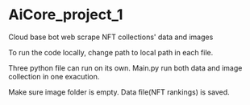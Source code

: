 # AiCore_project_1

Cloud base bot web scrape NFT collections' data and images

To run the code locally, change path to local path in each file.

Three python file can run on its own. Main.py run both data and image collection in one exacution.

Make sure image folder is empty. Data file(NFT rankings) is saved.
